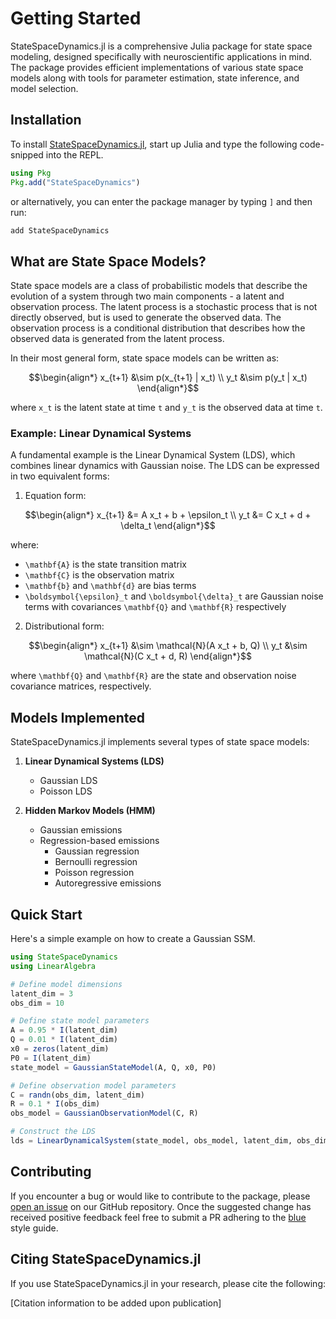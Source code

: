 # Getting Started

StateSpaceDynamics.jl is a comprehensive Julia package for state space modeling, designed specifically with neuroscientific applications in mind. The package provides efficient implementations of various state space models along with tools for parameter estimation, state inference, and model selection.

## Installation

To install
[StateSpaceDynamics.jl](https://github.com/depasquale-lab/StateSpaceDynamics.jl), start up
Julia and type the following code-snipped into the REPL. 

```julia
using Pkg
Pkg.add("StateSpaceDynamics")
```

or alternatively, you can enter the package manager by typing `]` and then run:

```julia
add StateSpaceDynamics
```

## What are State Space Models?

State space models are a class of probabilistic models that describe the evolution of a system through two main components - a latent and observation process. The latent process is a stochastic process that is not directly observed, but is used to generate the observed data. The observation process is a conditional distribution that describes how the observed data is generated from the latent process.

In their most general form, state space models can be written as:

```math
\begin{align*}
    x_{t+1} &\sim p(x_{t+1} | x_t) \\
    y_t &\sim p(y_t | x_t)
\end{align*}
```

where ``x_t`` is the latent state at time ``t`` and ``y_t`` is the observed data at time ``t``.

### Example: Linear Dynamical Systems

A fundamental example is the Linear Dynamical System (LDS), which combines linear dynamics with Gaussian noise. The LDS can be expressed in two equivalent forms:

1. Equation form:

```math
\begin{align*}
    x_{t+1} &= A x_t + b + \epsilon_t \\
    y_t &= C x_t + d + \delta_t
\end{align*}
```

where:
 * ``\mathbf{A}`` is the state transition matrix
 * ``\mathbf{C}`` is the observation matrix  
 * ``\mathbf{b}`` and ``\mathbf{d}`` are bias terms
 * ``\boldsymbol{\epsilon}_t`` and ``\boldsymbol{\delta}_t`` are Gaussian noise terms with covariances ``\mathbf{Q}`` and ``\mathbf{R}`` respectively

2. Distributional form:

```math
\begin{align*}
    x_{t+1} &\sim \mathcal{N}(A x_t + b, Q) \\
    y_t &\sim \mathcal{N}(C x_t + d, R)
\end{align*}
```

where ``\mathbf{Q}`` and ``\mathbf{R}`` are the state and observation noise covariance matrices, respectively.

## Models Implemented

StateSpaceDynamics.jl implements several types of state space models:

1. **Linear Dynamical Systems (LDS)**
   - Gaussian LDS
   - Poisson LDS

2. **Hidden Markov Models (HMM)**
   - Gaussian emissions
   - Regression-based emissions
      - Gaussian regression
      - Bernoulli regression
      - Poisson regression
      - Autoregressive emissions

## Quick Start

Here's a simple example on how to create a Gaussian SSM.

```julia
using StateSpaceDynamics
using LinearAlgebra

# Define model dimensions
latent_dim = 3
obs_dim = 10

# Define state model parameters
A = 0.95 * I(latent_dim)
Q = 0.01 * I(latent_dim)
x0 = zeros(latent_dim)
P0 = I(latent_dim)
state_model = GaussianStateModel(A, Q, x0, P0)

# Define observation model parameters
C = randn(obs_dim, latent_dim)
R = 0.1 * I(obs_dim)
obs_model = GaussianObservationModel(C, R)

# Construct the LDS
lds = LinearDynamicalSystem(state_model, obs_model, latent_dim, obs_dim, fill(true, 6))
```

## Contributing

If you encounter a bug or would like to contribute to the package, please [open an issue](https://github.com/depasquale-lab/StateSpaceDynamics.jl/issues) on our GitHub repository. Once the suggested change has received positive feedback feel free to submit a PR adhering to the [blue](https://github.com/JuliaDiff/BlueStyle) style guide.

## Citing StateSpaceDynamics.jl

If you use StateSpaceDynamics.jl in your research, please cite the following:

[Citation information to be added upon publication]
